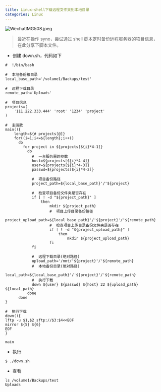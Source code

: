 ```yaml
---
title: Linux-shell下载远程文件夹到本地目录
categories: Linux
---
```

![WechatIMG508.jpeg](https://upload-images.jianshu.io/upload_images/15325592-6d0b30e4059483cc.jpeg?imageMogr2/auto-orient/strip%7CimageView2/2/w/1240)
<!-- more -->

> 最近在操作 syno，尝试通过 shell 脚本定时备份远程服务器的项目信息，在此分享下脚本文件。

- 创建 down.sh，代码如下

```
#  !/bin/bash

#  本地备份根目录
local_base_path='/volume1/Backups/test'

#  远程下载目录
remote_path='Uploads'

#  项目信息
projects=(
    '111.222.333.444' 'root' '1234' 'project'
)

#  主函数
main(){
    length=${# projects[@]}
    for((i=1;i<=${length};i++))
      do
        for project in ${projects[${i}*4-1]}
          do
            #  一台服务器的参数
            host=${projects[${i}*4-4]}
            user=${projects[${i}*4-3]}
            passwd=${projects[${i}*4-2]}

            #  项目备份路径
            project_path=${local_base_path}'/'${project}
            
            #  检查项目备份文件夹是否存在
            if [ ! -d "${project_path}" ] 
                then
                    mkdir ${project_path}
                    #  项目上传目录备份路径
                    project_upload_path=${local_base_path}'/'${project}'/'${remote_path}
                    #  检查项目上传目录备份文件夹是否存在
                    if [ ! -d "${project_upload_path}" ] 
                        then
                            mkdir ${project_upload_path}
                    fi
            fi

            #  远程下载目录(绝对路径)
            upload_path='/mnt/'${project}'/'${remote_path}
            #  本地备份目录(绝对路径)
            local_path=${local_base_path}'/'${project}'/'${remote_path}
            #  执行下载
            down ${user} ${passwd} ${host} 22 ${upload_path} ${local_path}
          done
      done
}

#  执行下载
down(){
lftp -u $1,$2 sftp://$3:$4<<EOF
mirror ${5} ${6}
EOF
}

main
```

- 执行

```
$ ./down.sh
```

- 查看

```
ls /volume1/Backups/test
Uploads
```
